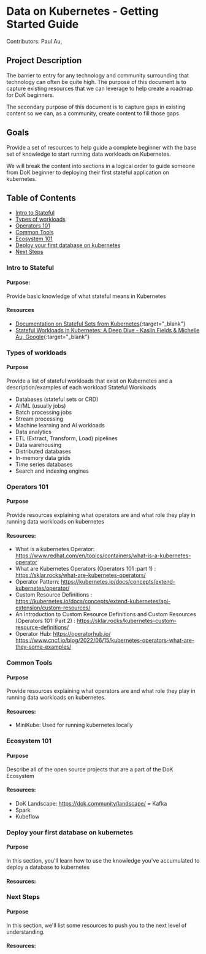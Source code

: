 # Data on Kubernetes - Getting Started Guide

Contributors: Paul Au, 

## Project Description
The barrier to entry for any technology and community surrounding that technology can often be quite high. The purpose of this document is to capture existing resources that we can leverage to help create a roadmap for DoK beginners. 

The secondary purpose of this document is to capture gaps in existing content so we can, as a community, create content to fill those gaps.

## Goals
Provide a set of resources to help guide a complete beginner with the base set of knowledge to start running data workloads on Kubernetes.

We will break the content into sections in a logical order to guide someone from DoK beginner to deploying their first stateful application on kubernetes.

## Table of Contents

- [Intro to Stateful](#intro-to-stateful)
- [Types of workloads](#types-of-workloads)
- [Operators 101](#operatores-101)
- [Common Tools](#common-tools)
- [Ecosystem 101](#ecosystem-101)
- [Deploy your first database on kubernetes](#deploy-you-first-database-on-kubernetes)
- [Next Steps](#next-steps)

### Intro to Stateful 
#### Purpose: 
Provide basic knowledge of what stateful means in Kubernetes
#### Resources
- [Documentation on Stateful Sets from Kubernetes](https://kubernetes.io/docs/tutorials/stateful-application/basic-stateful-set/){:target="_blank"} 
- [Stateful Workloads in Kubernetes: A Deep Dive - Kaslin Fields & Michelle Au, Google](https://youtu.be/688K9UlEbPk?si=BNH7a5JWMlZWtbyU){:target="_blank"} 

### Types of workloads

#### Purpose
Provide a list of stateful workloads that exist on Kubernetes and a description/examples of each workload
Stateful Workloads

- Databases (stateful sets or CRD)
- AI/ML (usually jobs)
- Batch processing jobs
- Stream processing
- Machine learning and AI workloads
- Data analytics
- ETL (Extract, Transform, Load) pipelines
- Data warehousing						
- Distributed databases
- In-memory data grids
- Time series databases
- Search and indexing engines


### Operators 101
#### Purpose
Provide resources explaining what operators are and what role they play in running data workloads on kubernetes

#### Resources:
- What is a kubernetes Operator: https://www.redhat.com/en/topics/containers/what-is-a-kubernetes-operator
- What are Kubernetes Operators (Operators 101 :part 1) : https://sklar.rocks/what-are-kubernetes-operators/
- Operator Pattern: https://kubernetes.io/docs/concepts/extend-kubernetes/operator/
- Custom Resource Definitions : https://kubernetes.io/docs/concepts/extend-kubernetes/api-extension/custom-resources/
- An Introduction to Custom Resource Definitions and Custom Resources (Operators 101: Part 2) : https://sklar.rocks/kubernetes-custom-resource-definitions/
- Operator Hub: https://operatorhub.io/
https://www.cncf.io/blog/2022/06/15/kubernetes-operators-what-are-they-some-examples/


### Common Tools
#### Purpose
Provide resources explaining what operators are and what role they play in running data workloads on kubernetes.

#### Resources:
- MiniKube: Used for running kubernetes locally

### Ecosystem 101
#### Purpose
Describe all of the open source projects that are a part of the DoK Ecosystem

#### Resources:
- DoK Landscape: https://dok.community/landscape/
= Kafka
- Spark
- Kubeflow

### Deploy your first database on kubernetes
#### Purpose
In this section, you'll learn how to use the knowledge you've accumulated to deploy a database to kubernetes

#### Resources:

### Next Steps
#### Purpose
In this section, we'll list some resources to push you to the next level of understanding.

#### Resources:
